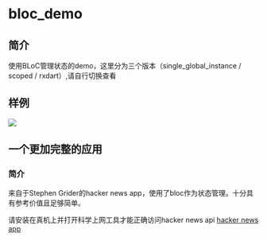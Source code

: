 # bloc_demo
## 简介
使用BLoC管理状态的demo，这里分为三个版本（single_global_instance / scoped / rxdart）,请自行切换查看
## 样例
![](https://user-gold-cdn.xitu.io/2018/10/3/166377f64764f172?w=355&h=636&f=gif&s=289168)
## 一个更加完整的应用
### 简介
来自于Stephen Grider的hacker news app，使用了bloc作为状态管理。十分具有参考价值且足够简单。

请安装在真机上并打开科学上网工具才能正确访问hacker news api
[hacker news app](https://github.com/Vadaski/hacker_news_app)
